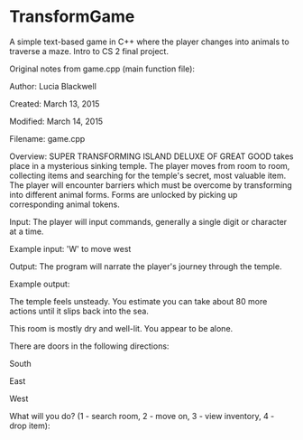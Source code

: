 # TransformGame
A simple text-based game in C++ where the player changes into animals to traverse a maze. Intro to CS 2 final project.

Original notes from game.cpp (main function file):

Author:   Lucia Blackwell

Created:  March 13, 2015

Modified: March 14, 2015

Filename: game.cpp

Overview: SUPER TRANSFORMING ISLAND DELUXE OF GREAT GOOD takes place in a mysterious sinking temple. The player moves from room to room, collecting items and searching for the temple's secret, most valuable item. The player will encounter barriers which must be overcome by transforming into different animal forms. Forms are unlocked by picking up corresponding animal tokens.


Input: The player will input commands, generally a single digit or character at a time.

Example input: 'W' to move west


Output:   The program will narrate the player's journey through the temple.

Example output:

The temple feels unsteady. You estimate you can take about 80 more actions until it slips back into the sea.

This room is mostly dry and well-lit. You appear to be alone.
                         
There are doors in the following directions:
                         
South
                         
East
                         
West
                         
What will you do? (1 - search room, 2 - move on, 3 - view inventory, 4 - drop item):
